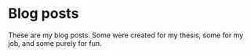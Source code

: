 # Blog posts

These are my blog posts.
Some were created for my thesis, some for my job, and some purely for fun.
